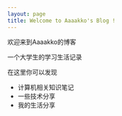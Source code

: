 ```yaml
---
layout: page
title: Welcome to Aaaakko's Blog !  
---
```


欢迎来到Aaaakko的博客

一个大学生的学习生活记录

在这里你可以发现

+ 计算机相关知识笔记
+ 一些技术分享
+ 我的生活分享